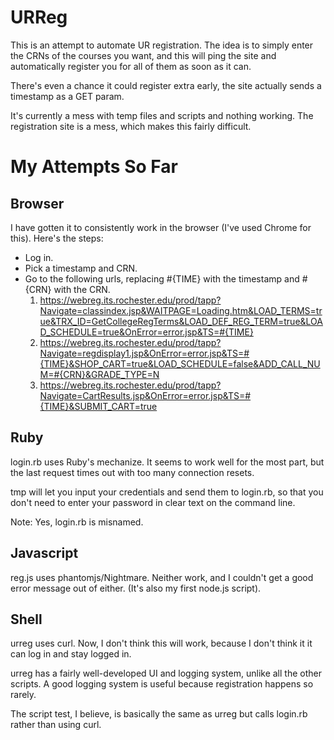 URReg
=====

This is an attempt to automate UR registration. The idea is to simply enter the
CRNs of the courses you want, and this will ping the site and automatically
register you for all of them as soon as it can.

There's even a chance it could register extra early, the site actually sends a
timestamp as a GET param.

It's currently a mess with temp files and scripts and nothing working. The
registration site is a mess, which makes this fairly difficult.

My Attempts So Far
==================

Browser
-------

I have gotten it to consistently work in the browser (I've used Chrome for
this). Here's the steps:

* Log in.
* Pick a timestamp and CRN.
* Go to the following urls, replacing #{TIME} with the timestamp and #{CRN}
  with the CRN.
    1. https://webreg.its.rochester.edu/prod/tapp?Navigate=classindex.jsp&WAITPAGE=Loading.htm&LOAD_TERMS=true&TRX_ID=GetCollegeRegTerms&LOAD_DEF_REG_TERM=true&LOAD_SCHEDULE=true&OnError=error.jsp&TS=#{TIME}
    2. https://webreg.its.rochester.edu/prod/tapp?Navigate=regdisplay1.jsp&OnError=error.jsp&TS=#{TIME}&SHOP_CART=true&LOAD_SCHEDULE=false&ADD_CALL_NUM=#{CRN}&GRADE_TYPE=N
    3. https://webreg.its.rochester.edu/prod/tapp?Navigate=CartResults.jsp&OnError=error.jsp&TS=#{TIME}&SUBMIT_CART=true

Ruby
----

login.rb uses Ruby's mechanize. It seems to work well for the most part, but
the last request times out with too many connection resets.

tmp will let you input your credentials and send them to login.rb, so that you
don't need to enter your password in clear text on the command line.

Note: Yes, login.rb is misnamed.

Javascript
----------

reg.js uses phantomjs/Nightmare. Neither work, and I couldn't get a good error
message out of either. (It's also my first node.js script).

Shell
-----

urreg uses curl. Now, I don't think this will work, because I don't think it it
can log in and stay logged in.

urreg has a fairly well-developed UI and logging system, unlike all the other
scripts. A good logging system is useful because registration happens so
rarely.

The script test, I believe, is basically the same as urreg but calls login.rb
rather than using curl.
